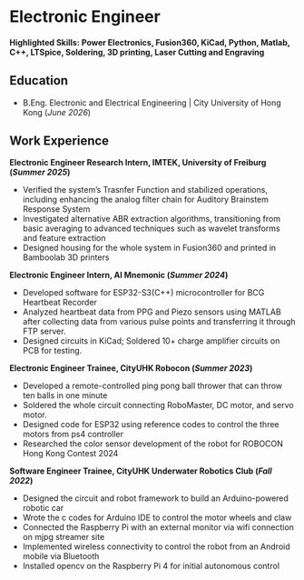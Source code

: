 # Electronic Engineer

#### Highlighted Skills: Power Electronics, Fusion360, KiCad, Python, Matlab, C++, LTSpice, Soldering, 3D printing, Laser Cutting and Engraving

## Education
- B.Eng. Electronic and Electrical Engineering | City University of Hong Kong (_June 2026_)           		

## Work Experience
**Electronic Engineer Research Intern, IMTEK, University of Freiburg (_Summer 2025_)**
- Verified the system’s Trasnfer Function and stabilized operations, including enhancing the analog filter chain for Auditory Brainstem Response System
- Investigated alternative ABR extraction algorithms, transitioning from basic averaging to advanced techniques such as wavelet transforms and feature extraction
- Designed housing for the whole system in Fusion360 and printed in Bamboolab 3D printers

**Electronic Engineer Intern, AI Mnemonic (_Summer 2024_)**
- Developed software for ESP32-S3(C++) microcontroller for BCG Heartbeat Recorder 
- Analyzed heartbeat data from PPG and Piezo sensors using MATLAB after collecting data from various pulse points and transferring it through FTP server.   
- Designed circuits in KiCad; Soldered 10+ charge amplifier circuits on PCB for testing.

**Electronic Engineer Trainee, CityUHK Robocon  (_Summer 2023_)**
- Developed a remote-controlled ping pong ball thrower that can throw ten balls in one minute 
- Soldered the whole circuit connecting RoboMaster, DC motor, and servo motor.     
- Designed code for ESP32 using reference codes to control the three motors from ps4 controller 
- Researched the color sensor development of the robot for ROBOCON Hong Kong Contest 2024

**Software Engineer Trainee, CityUHK Underwater Robotics Club   (_Fall 2022_)**
- Designed the circuit and robot framework to build an Arduino-powered robotic car
- Wrote the c codes for Arduino IDE to control the motor wheels and claw
- Connected the Raspberry Pi with an external monitor via wifi connection on mjpg streamer site 
- Implemented wireless connectivity to control the robot from an Android mobile via Bluetooth
- Installed opencv on the Raspberry Pi 4 for initial autonomous control
